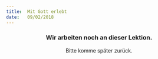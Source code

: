 ```yaml
---
title:  Mit Gott erlebt
date:   09/02/2018
---
```


### <center>Wir arbeiten noch an dieser Lektion.</center>
<center>Bitte komme später zurück.</center>